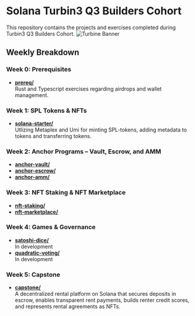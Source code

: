 # Solana Turbin3 Q3 Builders Cohort
This repository contains the projects and exercises completed during Turbin3 Q3 Builders Cohort.
![Turbine Banner](https://pbs.twimg.com/profile_banners/1707159181914976256/1748632505/1500x500)

## Weekly Breakdown

### Week 0: Prerequisites

-   [**prereq/**](./prereq)  
    Rust and Typescript exercises regarding airdrops and wallet management.

### Week 1: SPL Tokens & NFTs

-   [**solana-starter/**](./solana-starter)  
    Utlizing Metaplex and Umi for minting SPL-tokens, adding metadata to tokens and transferring tokens.

### Week 2: Anchor Programs – Vault, Escrow, and AMM

-   [**anchor-vault/**](./vault)  
-   [**anchor-escrow/**](./escrow)  
-   [**anchor-amm/**](./amm)  

### Week 3: NFT Staking & NFT Marketplace

-   [**nft-staking/**](./nft-staking) 
-   [**nft-marketplace/**](./anchor-marketplace)  

### Week 4: Games & Governance

-   [**satoshi-dice/**](./#)  
    In development 
-   [**quadratic-voting/**](./#)  
    In development
    
### Week 5: Capstone

-  [**capstone/**](./capstone)  
   A decentralized rental platform on Solana that secures deposits in escrow, enables transparent rent payments, builds renter credit scores, and represents rental agreements as NFTs.

